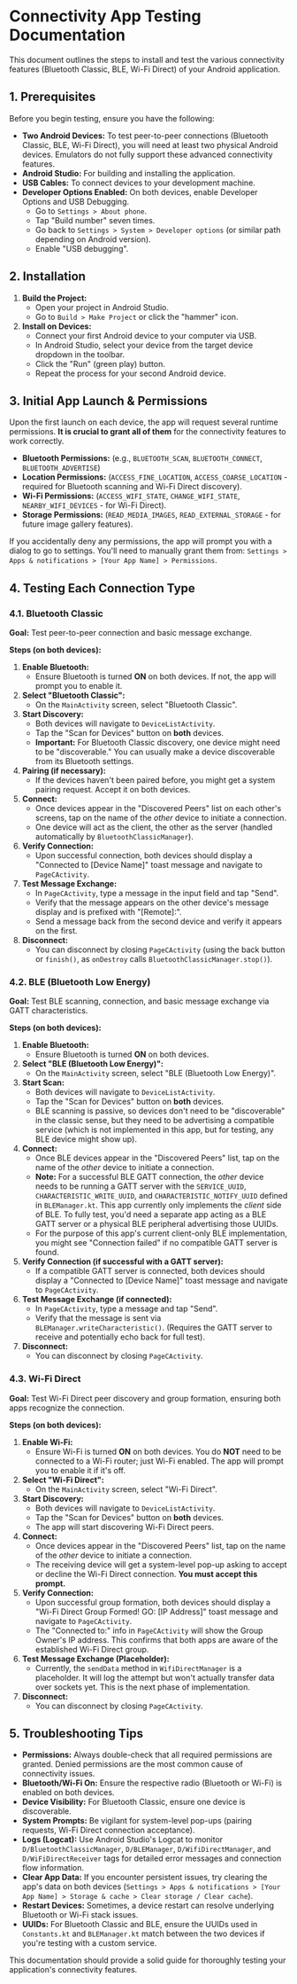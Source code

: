 # Connectivity App Testing Documentation

This document outlines the steps to install and test the various connectivity features (Bluetooth Classic, BLE, Wi-Fi Direct) of your Android application.

## 1. Prerequisites

Before you begin testing, ensure you have the following:

* **Two Android Devices:** To test peer-to-peer connections (Bluetooth Classic, BLE, Wi-Fi Direct), you will need at least two physical Android devices. Emulators do not fully support these advanced connectivity features.
* **Android Studio:** For building and installing the application.
* **USB Cables:** To connect devices to your development machine.
* **Developer Options Enabled:** On both devices, enable Developer Options and USB Debugging.
    * Go to `Settings > About phone`.
    * Tap "Build number" seven times.
    * Go back to `Settings > System > Developer options` (or similar path depending on Android version).
    * Enable "USB debugging".

## 2. Installation

1.  **Build the Project:**
    * Open your project in Android Studio.
    * Go to `Build > Make Project` or click the "hammer" icon.
2.  **Install on Devices:**
    * Connect your first Android device to your computer via USB.
    * In Android Studio, select your device from the target device dropdown in the toolbar.
    * Click the "Run" (green play) button.
    * Repeat the process for your second Android device.

## 3. Initial App Launch & Permissions

Upon the first launch on each device, the app will request several runtime permissions. **It is crucial to grant all of them** for the connectivity features to work correctly.

* **Bluetooth Permissions:** (e.g., `BLUETOOTH_SCAN`, `BLUETOOTH_CONNECT`, `BLUETOOTH_ADVERTISE`)
* **Location Permissions:** (`ACCESS_FINE_LOCATION`, `ACCESS_COARSE_LOCATION` - required for Bluetooth scanning and Wi-Fi Direct discovery).
* **Wi-Fi Permissions:** (`ACCESS_WIFI_STATE`, `CHANGE_WIFI_STATE`, `NEARBY_WIFI_DEVICES` - for Wi-Fi Direct).
* **Storage Permissions:** (`READ_MEDIA_IMAGES`, `READ_EXTERNAL_STORAGE` - for future image gallery features).

If you accidentally deny any permissions, the app will prompt you with a dialog to go to settings. You'll need to manually grant them from: `Settings > Apps & notifications > [Your App Name] > Permissions`.

## 4. Testing Each Connection Type

### 4.1. Bluetooth Classic

**Goal:** Test peer-to-peer connection and basic message exchange.

**Steps (on both devices):**

1.  **Enable Bluetooth:**
    * Ensure Bluetooth is turned **ON** on both devices. If not, the app will prompt you to enable it.
2.  **Select "Bluetooth Classic":**
    * On the `MainActivity` screen, select "Bluetooth Classic".
3.  **Start Discovery:**
    * Both devices will navigate to `DeviceListActivity`.
    * Tap the "Scan for Devices" button on **both** devices.
    * **Important:** For Bluetooth Classic discovery, one device might need to be "discoverable." You can usually make a device discoverable from its Bluetooth settings.
4.  **Pairing (if necessary):**
    * If the devices haven't been paired before, you might get a system pairing request. Accept it on both devices.
5.  **Connect:**
    * Once devices appear in the "Discovered Peers" list on each other's screens, tap on the name of the *other* device to initiate a connection.
    * One device will act as the client, the other as the server (handled automatically by `BluetoothClassicManager`).
6.  **Verify Connection:**
    * Upon successful connection, both devices should display a "Connected to [Device Name]" toast message and navigate to `PageCActivity`.
7.  **Test Message Exchange:**
    * In `PageCActivity`, type a message in the input field and tap "Send".
    * Verify that the message appears on the other device's message display and is prefixed with "\[Remote\]:".
    * Send a message back from the second device and verify it appears on the first.
8.  **Disconnect:**
    * You can disconnect by closing `PageCActivity` (using the back button or `finish()`, as `onDestroy` calls `BluetoothClassicManager.stop()`).

### 4.2. BLE (Bluetooth Low Energy)

**Goal:** Test BLE scanning, connection, and basic message exchange via GATT characteristics.

**Steps (on both devices):**

1.  **Enable Bluetooth:**
    * Ensure Bluetooth is turned **ON** on both devices.
2.  **Select "BLE (Bluetooth Low Energy)":**
    * On the `MainActivity` screen, select "BLE (Bluetooth Low Energy)".
3.  **Start Scan:**
    * Both devices will navigate to `DeviceListActivity`.
    * Tap the "Scan for Devices" button on **both** devices.
    * BLE scanning is passive, so devices don't need to be "discoverable" in the classic sense, but they need to be advertising a compatible service (which is not implemented in this app, but for testing, any BLE device might show up).
4.  **Connect:**
    * Once BLE devices appear in the "Discovered Peers" list, tap on the name of the *other* device to initiate a connection.
    * **Note:** For a successful BLE GATT connection, the *other* device needs to be running a GATT server with the `SERVICE_UUID`, `CHARACTERISTIC_WRITE_UUID`, and `CHARACTERISTIC_NOTIFY_UUID` defined in `BLEManager.kt`. This app currently only implements the *client* side of BLE. To fully test, you'd need a separate app acting as a BLE GATT server or a physical BLE peripheral advertising those UUIDs.
    * For the purpose of this app's current client-only BLE implementation, you might see "Connection failed" if no compatible GATT server is found.
5.  **Verify Connection (if successful with a GATT server):**
    * If a compatible GATT server is connected, both devices should display a "Connected to \[Device Name\]" toast message and navigate to `PageCActivity`.
6.  **Test Message Exchange (if connected):**
    * In `PageCActivity`, type a message and tap "Send".
    * Verify that the message is sent via `BLEManager.writeCharacteristic()`. (Requires the GATT server to receive and potentially echo back for full test).
7.  **Disconnect:**
    * You can disconnect by closing `PageCActivity`.

### 4.3. Wi-Fi Direct

**Goal:** Test Wi-Fi Direct peer discovery and group formation, ensuring both apps recognize the connection.

**Steps (on both devices):**

1.  **Enable Wi-Fi:**
    * Ensure Wi-Fi is turned **ON** on both devices. You do **NOT** need to be connected to a Wi-Fi router; just Wi-Fi enabled. The app will prompt you to enable it if it's off.
2.  **Select "Wi-Fi Direct":**
    * On the `MainActivity` screen, select "Wi-Fi Direct".
3.  **Start Discovery:**
    * Both devices will navigate to `DeviceListActivity`.
    * Tap the "Scan for Devices" button on **both** devices.
    * The app will start discovering Wi-Fi Direct peers.
4.  **Connect:**
    * Once devices appear in the "Discovered Peers" list, tap on the name of the *other* device to initiate a connection.
    * The receiving device will get a system-level pop-up asking to accept or decline the Wi-Fi Direct connection. **You must accept this prompt.**
5.  **Verify Connection:**
    * Upon successful group formation, both devices should display a "Wi-Fi Direct Group Formed! GO: \[IP Address\]" toast message and navigate to `PageCActivity`.
    * The "Connected to:" info in `PageCActivity` will show the Group Owner's IP address. This confirms that both apps are aware of the established Wi-Fi Direct group.
6.  **Test Message Exchange (Placeholder):**
    * Currently, the `sendData` method in `WifiDirectManager` is a placeholder. It will log the attempt but won't actually transfer data over sockets yet. This is the next phase of implementation.
7.  **Disconnect:**
    * You can disconnect by closing `PageCActivity`.

## 5. Troubleshooting Tips

* **Permissions:** Always double-check that all required permissions are granted. Denied permissions are the most common cause of connectivity issues.
* **Bluetooth/Wi-Fi On:** Ensure the respective radio (Bluetooth or Wi-Fi) is enabled on both devices.
* **Device Visibility:** For Bluetooth Classic, ensure one device is discoverable.
* **System Prompts:** Be vigilant for system-level pop-ups (pairing requests, Wi-Fi Direct connection acceptance).
* **Logs (Logcat):** Use Android Studio's Logcat to monitor `D/BluetoothClassicManager`, `D/BLEManager`, `D/WifiDirectManager`, and `D/WiFiDirectReceiver` tags for detailed error messages and connection flow information.
* **Clear App Data:** If you encounter persistent issues, try clearing the app's data on both devices (`Settings > Apps & notifications > [Your App Name] > Storage & cache > Clear storage / Clear cache`).
* **Restart Devices:** Sometimes, a device restart can resolve underlying Bluetooth or Wi-Fi stack issues.
* **UUIDs:** For Bluetooth Classic and BLE, ensure the UUIDs used in `Constants.kt` and `BLEManager.kt` match between the two devices if you're testing with a custom service.

This documentation should provide a solid guide for thoroughly testing your application's connectivity features.